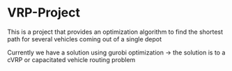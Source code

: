 # VRP-Project
This is a project that provides an optimization algorithm
to find the shortest path for several vehicles coming out of a single depot

Currently we have a solution using gurobi optimization ->
the solution is to a cVRP or capacitated vehicle routing problem

